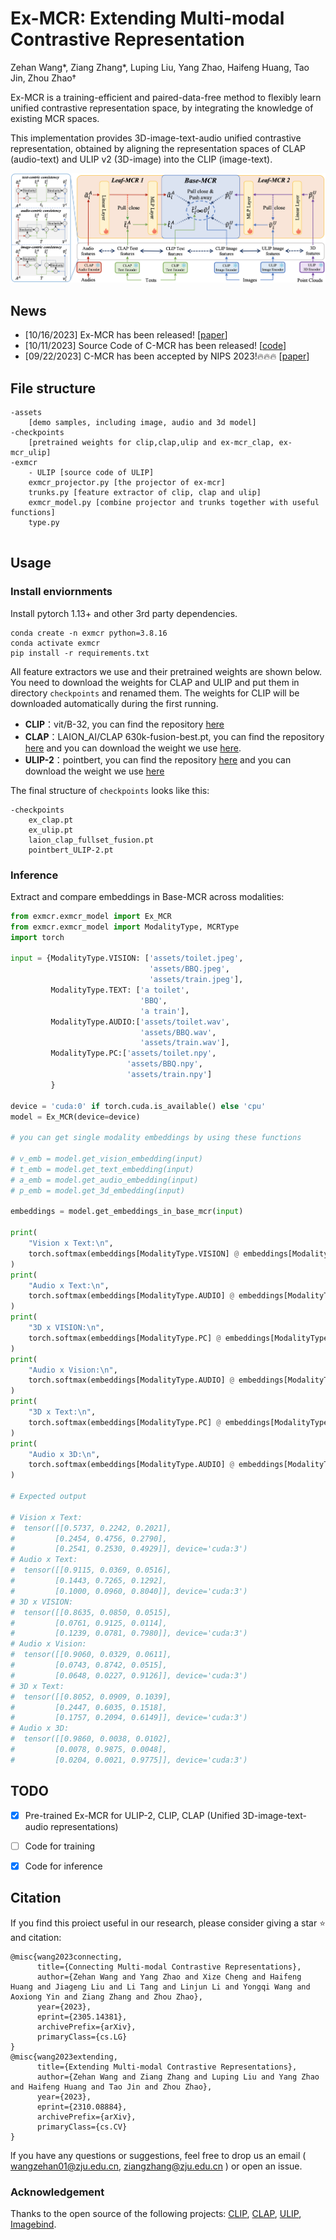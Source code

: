 # Ex-MCR: Extending Multi-modal Contrastive Representation

Zehan Wang*, Ziang Zhang*, Luping Liu, Yang Zhao, Haifeng Huang, Tao Jin, Zhou Zhao†

Ex-MCR is a training-efficient and paired-data-free method to flexibly learn unified contrastive representation space, by integrating the knowledge of existing MCR spaces.

This implementation provides 3D-image-text-audio unified contrastive representation, obtained by aligning the representation spaces of CLAP (audio-text) and ULIP v2 (3D-image) into the CLIP (image-text).

![pipeline](./pipeline.png)

## News

- [10/16/2023] Ex-MCR has been released! [[paper](https://arxiv.org/abs/2310.08884)]
- [10/11/2023] Source Code of C-MCR has been released! [[code](https://github.com/MCR-PEFT/C-MCR)]
- [09/22/2023] C-MCR has been accepted by NIPS 2023!🔥🔥🔥 [[paper](https://arxiv.org/abs/2305.14381)]



## File structure
```
-assets
	[demo samples, including image, audio and 3d model]
-checkpoints
	[pretrained weights for clip,clap,ulip and ex-mcr_clap, ex-mcr_ulip]
-exmcr
	- ULIP [source code of ULIP]
	exmcr_projector.py [the projector of ex-mcr]
	trunks.py [feature extractor of clip, clap and ulip]
	exmcr_model.py [combine projector and trunks together with useful functions]
	type.py
		
```

## Usage
### Install enviornments
Install pytorch 1.13+ and other 3rd party dependencies.
```shell
conda create -n exmcr python=3.8.16
conda activate exmcr
pip install -r requirements.txt
```

All feature extractors we use and their pretrained weights are shown below. You need to download the weights for CLAP and ULIP and put them in directory `checkpoints` and renamed them. The weights for CLIP will be downloaded automatically during the first running.

- **CLIP**：vit/B-32, you can find the repository [here](https://huggingface.co/openai/clip-vit-base-patch32)
- **CLAP**：LAION_AI/CLAP 630k-fusion-best.pt, you can find the repository [here](https://github.com/LAION-AI/CLAP) and you can download the weight we use [here](https://huggingface.co/lukewys/laion_clap/blob/main/630k-fusion-best.pt).
- **ULIP-2**：pointbert, you can find the repository [here](https://github.com/salesforce/ULIP) and you can download the weight we use [here](https://storage.cloud.google.com/sfr-ulip-code-release-research/pretrained_models/ckpt_zero-sho_classification/pointbert_ULIP-2.pt)


The final structure of `checkpoints` looks like this:
```
-checkpoints
	ex_clap.pt
	ex_ulip.pt
	laion_clap_fullset_fusion.pt
	pointbert_ULIP-2.pt
```

### Inference

Extract and compare embeddings in Base-MCR across modalities:
```python
from exmcr.exmcr_model import Ex_MCR
from exmcr.exmcr_model import ModalityType, MCRType
import torch

input = {ModalityType.VISION: ['assets/toilet.jpeg',
                               'assets/BBQ.jpeg',
                               'assets/train.jpeg'],
         ModalityType.TEXT: ['a toilet',
                             'BBQ',
                             'a train'],
         ModalityType.AUDIO:['assets/toilet.wav',
                             'assets/BBQ.wav',
                             'assets/train.wav'],
         ModalityType.PC:['assets/toilet.npy',
                          'assets/BBQ.npy',
                          'assets/train.npy']
         }

device = 'cuda:0' if torch.cuda.is_available() else 'cpu'
model = Ex_MCR(device=device)

# you can get single modality embeddings by using these functions

# v_emb = model.get_vision_embedding(input)
# t_emb = model.get_text_embedding(input)
# a_emb = model.get_audio_embedding(input)
# p_emb = model.get_3d_embedding(input)

embeddings = model.get_embeddings_in_base_mcr(input)

print(
    "Vision x Text:\n",
    torch.softmax(embeddings[ModalityType.VISION] @ embeddings[ModalityType.TEXT].T * 10.0, dim=-1)
)
print(
    "Audio x Text:\n",
    torch.softmax(embeddings[ModalityType.AUDIO] @ embeddings[ModalityType.TEXT].T * 10.0, dim=-1)
)
print(
    "3D x VISION:\n",
    torch.softmax(embeddings[ModalityType.PC] @ embeddings[ModalityType.VISION].T * 10.0, dim=-1)
)
print(
    "Audio x Vision:\n",
    torch.softmax(embeddings[ModalityType.AUDIO] @ embeddings[ModalityType.VISION].T * 10.0, dim=-1)
)
print(
    "3D x Text:\n",
    torch.softmax(embeddings[ModalityType.PC] @ embeddings[ModalityType.TEXT].T * 10.0, dim=-1)
)
print(
    "Audio x 3D:\n",
    torch.softmax(embeddings[ModalityType.AUDIO] @ embeddings[ModalityType.PC].T * 10.0, dim=-1)
)

# Expected output

# Vision x Text:
#  tensor([[0.5737, 0.2242, 0.2021],
#         [0.2454, 0.4756, 0.2790],
#         [0.2541, 0.2530, 0.4929]], device='cuda:3')
# Audio x Text:
#  tensor([[0.9115, 0.0369, 0.0516],
#         [0.1443, 0.7265, 0.1292],
#         [0.1000, 0.0960, 0.8040]], device='cuda:3')
# 3D x VISION:
#  tensor([[0.8635, 0.0850, 0.0515],
#         [0.0761, 0.9125, 0.0114],
#         [0.1239, 0.0781, 0.7980]], device='cuda:3')
# Audio x Vision:
#  tensor([[0.9060, 0.0329, 0.0611],
#         [0.0743, 0.8742, 0.0515],
#         [0.0648, 0.0227, 0.9126]], device='cuda:3')
# 3D x Text:
#  tensor([[0.8052, 0.0909, 0.1039],
#         [0.2447, 0.6035, 0.1518],
#         [0.1757, 0.2094, 0.6149]], device='cuda:3')
# Audio x 3D:
#  tensor([[0.9860, 0.0038, 0.0102],
#         [0.0078, 0.9875, 0.0048],
#         [0.0204, 0.0021, 0.9775]], device='cuda:3')
```

## TODO

- [x] Pre-trained Ex-MCR for ULIP-2, CLIP, CLAP (Unified 3D-image-text-audio representations)
- [ ] Code for training
- [x] Code for inference


## Citation
If you find this proiect useful in our research, please consider giving a star :star: and citation:
```
@misc{wang2023connecting,
      title={Connecting Multi-modal Contrastive Representations}, 
      author={Zehan Wang and Yang Zhao and Xize Cheng and Haifeng Huang and Jiageng Liu and Li Tang and Linjun Li and Yongqi Wang and Aoxiong Yin and Ziang Zhang and Zhou Zhao},
      year={2023},
      eprint={2305.14381},
      archivePrefix={arXiv},
      primaryClass={cs.LG}
}
@misc{wang2023extending,
      title={Extending Multi-modal Contrastive Representations}, 
      author={Zehan Wang and Ziang Zhang and Luping Liu and Yang Zhao and Haifeng Huang and Tao Jin and Zhou Zhao},
      year={2023},
      eprint={2310.08884},
      archivePrefix={arXiv},
      primaryClass={cs.CV}
}
```

lf you have any questions or suggestions, feel free to drop us an email ( wangzehan01@zju.edu.cn, ziangzhang@zju.edu.cn ) or open an issue.

### Acknowledgement 
Thanks to the open source of the following projects:
[CLIP](https://huggingface.co/openai/clip-vit-base-patch32), [CLAP](https://github.com/LAION-AI/CLAP), [ULIP](https://github.com/salesforce/ULIP), [Imagebind](https://github.com/facebookresearch/ImageBind).